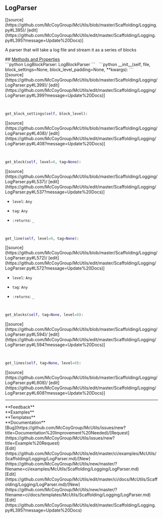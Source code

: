 ## <a id="McUtils.Scaffolding.Logging.LogParser">LogParser</a> 

<div class="docs-source-link" markdown="1">
[[source](https://github.com/McCoyGroup/McUtils/blob/master/Scaffolding/Logging.py#L395)/
[edit](https://github.com/McCoyGroup/McUtils/edit/master/Scaffolding/Logging.py#L395?message=Update%20Docs)]
</div>

A parser that will take a log file and stream it as a series of blocks







<div class="collapsible-section">
 <div class="collapsible-section collapsible-section-header" markdown="1">
## <a class="collapse-link" data-toggle="collapse" href="#methods" markdown="1"> Methods and Properties</a> <a class="float-right" data-toggle="collapse" href="#methods"><i class="fa fa-chevron-down"></i></a>
 </div>
 <div class="collapsible-section collapsible-section-body collapse show" id="methods" markdown="1">
 ```python
LogBlockParser: LogBlockParser
```
<a id="McUtils.Scaffolding.Logging.LogParser.__init__" class="docs-object-method">&nbsp;</a> 
```python
__init__(self, file, block_settings=None, block_level_padding=None, **kwargs): 
```
<div class="docs-source-link" markdown="1">
[[source](https://github.com/McCoyGroup/McUtils/blob/master/Scaffolding/Logging/LogParser.py#L399)/
[edit](https://github.com/McCoyGroup/McUtils/edit/master/Scaffolding/Logging/LogParser.py#L399?message=Update%20Docs)]
</div>


<a id="McUtils.Scaffolding.Logging.LogParser.get_block_settings" class="docs-object-method">&nbsp;</a> 
```python
get_block_settings(self, block_level): 
```
<div class="docs-source-link" markdown="1">
[[source](https://github.com/McCoyGroup/McUtils/blob/master/Scaffolding/Logging/LogParser.py#L408)/
[edit](https://github.com/McCoyGroup/McUtils/edit/master/Scaffolding/Logging/LogParser.py#L408?message=Update%20Docs)]
</div>


<a id="McUtils.Scaffolding.Logging.LogParser.get_block" class="docs-object-method">&nbsp;</a> 
```python
get_block(self, level=0, tag=None): 
```
<div class="docs-source-link" markdown="1">
[[source](https://github.com/McCoyGroup/McUtils/blob/master/Scaffolding/Logging/LogParser.py#L537)/
[edit](https://github.com/McCoyGroup/McUtils/edit/master/Scaffolding/Logging/LogParser.py#L537?message=Update%20Docs)]
</div>

  - `level`: `Any`
    > 
  - `tag`: `Any`
    > 
  - `:returns`: `_`
    >


<a id="McUtils.Scaffolding.Logging.LogParser.get_line" class="docs-object-method">&nbsp;</a> 
```python
get_line(self, level=0, tag=None): 
```
<div class="docs-source-link" markdown="1">
[[source](https://github.com/McCoyGroup/McUtils/blob/master/Scaffolding/Logging/LogParser.py#L572)/
[edit](https://github.com/McCoyGroup/McUtils/edit/master/Scaffolding/Logging/LogParser.py#L572?message=Update%20Docs)]
</div>

  - `level`: `Any`
    > 
  - `tag`: `Any`
    > 
  - `:returns`: `_`
    >


<a id="McUtils.Scaffolding.Logging.LogParser.get_blocks" class="docs-object-method">&nbsp;</a> 
```python
get_blocks(self, tag=None, level=0): 
```
<div class="docs-source-link" markdown="1">
[[source](https://github.com/McCoyGroup/McUtils/blob/master/Scaffolding/Logging/LogParser.py#L594)/
[edit](https://github.com/McCoyGroup/McUtils/edit/master/Scaffolding/Logging/LogParser.py#L594?message=Update%20Docs)]
</div>


<a id="McUtils.Scaffolding.Logging.LogParser.get_lines" class="docs-object-method">&nbsp;</a> 
```python
get_lines(self, tag=None, level=0): 
```
<div class="docs-source-link" markdown="1">
[[source](https://github.com/McCoyGroup/McUtils/blob/master/Scaffolding/Logging/LogParser.py#L608)/
[edit](https://github.com/McCoyGroup/McUtils/edit/master/Scaffolding/Logging/LogParser.py#L608?message=Update%20Docs)]
</div>
 </div>
</div>












---


<div markdown="1" class="text-secondary">
<div class="container">
  <div class="row">
   <div class="col" markdown="1">
**Feedback**   
</div>
   <div class="col" markdown="1">
**Examples**   
</div>
   <div class="col" markdown="1">
**Templates**   
</div>
   <div class="col" markdown="1">
**Documentation**   
</div>
   <div class="col" markdown="1">
   
</div>
   <div class="col" markdown="1">
   
</div>
   <div class="col" markdown="1">
   
</div>
</div>
  <div class="row">
   <div class="col" markdown="1">
[Bug](https://github.com/McCoyGroup/McUtils/issues/new?title=Documentation%20Improvement%20Needed)/[Request](https://github.com/McCoyGroup/McUtils/issues/new?title=Example%20Request)   
</div>
   <div class="col" markdown="1">
[Edit](https://github.com/McCoyGroup/McUtils/edit/master/ci/examples/McUtils/Scaffolding/Logging/LogParser.md)/[New](https://github.com/McCoyGroup/McUtils/new/master/?filename=ci/examples/McUtils/Scaffolding/Logging/LogParser.md)   
</div>
   <div class="col" markdown="1">
[Edit](https://github.com/McCoyGroup/McUtils/edit/master/ci/docs/McUtils/Scaffolding/Logging/LogParser.md)/[New](https://github.com/McCoyGroup/McUtils/new/master/?filename=ci/docs/templates/McUtils/Scaffolding/Logging/LogParser.md)   
</div>
   <div class="col" markdown="1">
[Edit](https://github.com/McCoyGroup/McUtils/edit/master/Scaffolding/Logging.py#L395?message=Update%20Docs)   
</div>
   <div class="col" markdown="1">
   
</div>
   <div class="col" markdown="1">
   
</div>
   <div class="col" markdown="1">
   
</div>
</div>
</div>
</div>